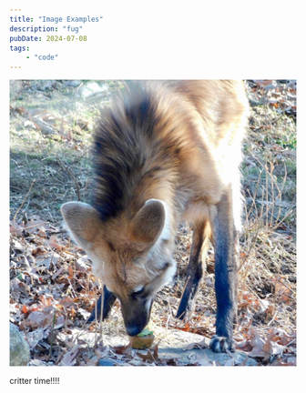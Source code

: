 ```yaml
---
title: "Image Examples"
description: "fug"
pubDate: 2024-07-08
tags:
    - "code"
---
```


![Image](../../assets/cupcake.jpg)

critter time!!!!
